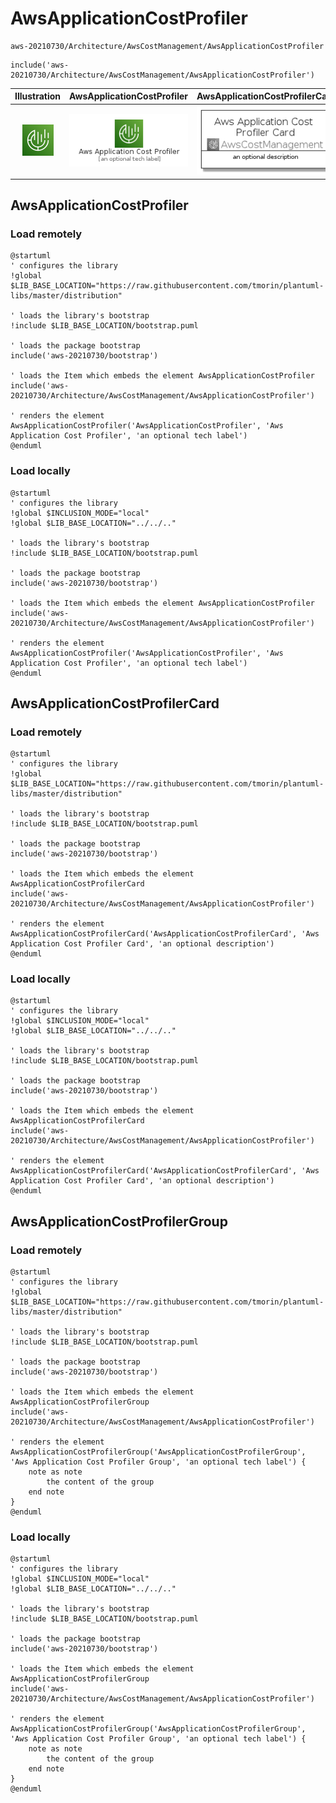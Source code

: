# AwsApplicationCostProfiler


```text
aws-20210730/Architecture/AwsCostManagement/AwsApplicationCostProfiler
```

```text
include('aws-20210730/Architecture/AwsCostManagement/AwsApplicationCostProfiler')
```



| Illustration | AwsApplicationCostProfiler | AwsApplicationCostProfilerCard | AwsApplicationCostProfilerGroup |
| :---: | :---: | :---: | :---: |
| ![illustration for Illustration](../../../aws-20210730/Architecture/AwsCostManagement/AwsApplicationCostProfiler.png) | ![illustration for AwsApplicationCostProfiler](../../../aws-20210730/Architecture/AwsCostManagement/AwsApplicationCostProfiler.Local.png) | ![illustration for AwsApplicationCostProfilerCard](../../../aws-20210730/Architecture/AwsCostManagement/AwsApplicationCostProfilerCard.Local.png) | ![illustration for AwsApplicationCostProfilerGroup](../../../aws-20210730/Architecture/AwsCostManagement/AwsApplicationCostProfilerGroup.Local.png) |




## AwsApplicationCostProfiler

### Load remotely
```plantuml
@startuml
' configures the library
!global $LIB_BASE_LOCATION="https://raw.githubusercontent.com/tmorin/plantuml-libs/master/distribution"

' loads the library's bootstrap
!include $LIB_BASE_LOCATION/bootstrap.puml

' loads the package bootstrap
include('aws-20210730/bootstrap')

' loads the Item which embeds the element AwsApplicationCostProfiler
include('aws-20210730/Architecture/AwsCostManagement/AwsApplicationCostProfiler')

' renders the element
AwsApplicationCostProfiler('AwsApplicationCostProfiler', 'Aws Application Cost Profiler', 'an optional tech label')
@enduml
```

### Load locally
```plantuml
@startuml
' configures the library
!global $INCLUSION_MODE="local"
!global $LIB_BASE_LOCATION="../../.."

' loads the library's bootstrap
!include $LIB_BASE_LOCATION/bootstrap.puml

' loads the package bootstrap
include('aws-20210730/bootstrap')

' loads the Item which embeds the element AwsApplicationCostProfiler
include('aws-20210730/Architecture/AwsCostManagement/AwsApplicationCostProfiler')

' renders the element
AwsApplicationCostProfiler('AwsApplicationCostProfiler', 'Aws Application Cost Profiler', 'an optional tech label')
@enduml
```

## AwsApplicationCostProfilerCard

### Load remotely
```plantuml
@startuml
' configures the library
!global $LIB_BASE_LOCATION="https://raw.githubusercontent.com/tmorin/plantuml-libs/master/distribution"

' loads the library's bootstrap
!include $LIB_BASE_LOCATION/bootstrap.puml

' loads the package bootstrap
include('aws-20210730/bootstrap')

' loads the Item which embeds the element AwsApplicationCostProfilerCard
include('aws-20210730/Architecture/AwsCostManagement/AwsApplicationCostProfiler')

' renders the element
AwsApplicationCostProfilerCard('AwsApplicationCostProfilerCard', 'Aws Application Cost Profiler Card', 'an optional description')
@enduml
```

### Load locally
```plantuml
@startuml
' configures the library
!global $INCLUSION_MODE="local"
!global $LIB_BASE_LOCATION="../../.."

' loads the library's bootstrap
!include $LIB_BASE_LOCATION/bootstrap.puml

' loads the package bootstrap
include('aws-20210730/bootstrap')

' loads the Item which embeds the element AwsApplicationCostProfilerCard
include('aws-20210730/Architecture/AwsCostManagement/AwsApplicationCostProfiler')

' renders the element
AwsApplicationCostProfilerCard('AwsApplicationCostProfilerCard', 'Aws Application Cost Profiler Card', 'an optional description')
@enduml
```

## AwsApplicationCostProfilerGroup

### Load remotely
```plantuml
@startuml
' configures the library
!global $LIB_BASE_LOCATION="https://raw.githubusercontent.com/tmorin/plantuml-libs/master/distribution"

' loads the library's bootstrap
!include $LIB_BASE_LOCATION/bootstrap.puml

' loads the package bootstrap
include('aws-20210730/bootstrap')

' loads the Item which embeds the element AwsApplicationCostProfilerGroup
include('aws-20210730/Architecture/AwsCostManagement/AwsApplicationCostProfiler')

' renders the element
AwsApplicationCostProfilerGroup('AwsApplicationCostProfilerGroup', 'Aws Application Cost Profiler Group', 'an optional tech label') {
    note as note
        the content of the group
    end note
}
@enduml
```

### Load locally
```plantuml
@startuml
' configures the library
!global $INCLUSION_MODE="local"
!global $LIB_BASE_LOCATION="../../.."

' loads the library's bootstrap
!include $LIB_BASE_LOCATION/bootstrap.puml

' loads the package bootstrap
include('aws-20210730/bootstrap')

' loads the Item which embeds the element AwsApplicationCostProfilerGroup
include('aws-20210730/Architecture/AwsCostManagement/AwsApplicationCostProfiler')

' renders the element
AwsApplicationCostProfilerGroup('AwsApplicationCostProfilerGroup', 'Aws Application Cost Profiler Group', 'an optional tech label') {
    note as note
        the content of the group
    end note
}
@enduml
```


